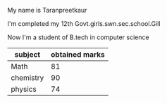 My name is Taranpreetkaur 

I'm completed my 12th Govt.girls.swn.sec.school.Gill

Now I'm a student of B.tech in computer science 

|subject| obtained marks |
|------|----------------|
|Math| 81|
|chemistry| 90|
|physics| 74 |

